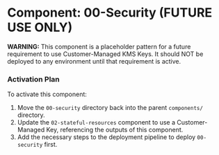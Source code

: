# Component: 00-Security (FUTURE USE ONLY)

**WARNING:** This component is a placeholder pattern for a future requirement to use Customer-Managed KMS Keys. It should NOT be deployed to any environment until that requirement is active.

### Activation Plan
To activate this component:
1. Move the `00-security` directory back into the parent `components/` directory.
2. Update the `02-stateful-resources` component to use a Customer-Managed Key, referencing the outputs of this component.
3. Add the necessary steps to the deployment pipeline to deploy `00-security` first.